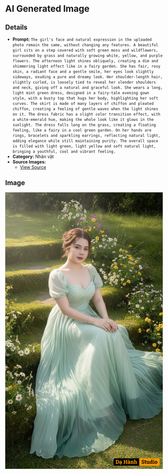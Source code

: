 # AI Generated Image

## Details
- **Prompt:** `The girl's face and natural expression in the uploaded photo remain the same, without changing any features. A beautiful girl sits on a step covered with soft green moss and wildflowers, surrounded by grass and naturally growing white, yellow, and purple flowers. The afternoon light shines obliquely, creating a dim and shimmering light effect like in a fairy garden.
She has fair, rosy skin, a radiant face and a gentle smile, her eyes look slightly sideways, exuding a pure and dreamy look.
Her shoulder-length hair, slightly curled, is loosely tied to reveal her slender shoulders and neck, giving off a natural and graceful look.
She wears a long, light mint green dress, designed in a fairy-tale evening gown style, with a busty top that hugs her body, highlighting her soft curves.
The skirt is made of many layers of chiffon and pleated chiffon, creating a feeling of gentle waves when the light shines on it.
The dress fabric has a slight color transition effect, with a white-emerald hue, making the whole look like it glows in the sunlight.
The dress falls long on the grass, creating a floating feeling, like a fairy in a cool green garden.
On her hands are rings, bracelets and sparkling earrings, reflecting natural light, adding elegance while still maintaining purity.
The overall space is filled with light green, light yellow and soft natural light, bringing a youthful, cool and vibrant feeling. `
- **Category:** Nhân vật
- **Source Images:**
  - [View Source](https://raw.githubusercontent.com/lenzcomvth/Somethings/main/Models/Female/Female.png)

## Image
![AI Generated Image](./image-2025-10-15T09-40-55-957Z-z43dw.png)
